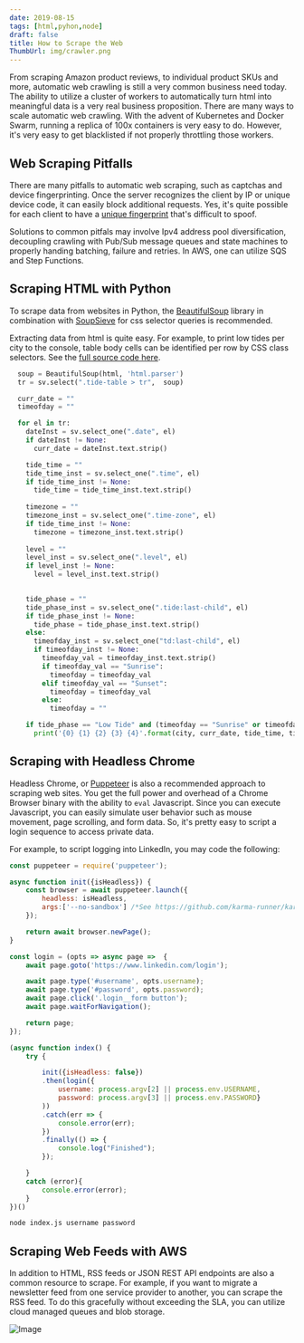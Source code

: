 ```yaml
---
date: 2019-08-15
tags: [html,pyhon,node]
draft: false
title: How to Scrape the Web
ThumbUrl: img/crawler.png
---
```


From scraping Amazon product reviews, to individual product SKUs and more, automatic web crawling is still a very common business need today. The ability to utilize a cluster of workers to automatically turn html into meaningful data is a very real business proposition. There are many ways to scale automatic web crawling. With the advent of Kubernetes and Docker Swarm, running a replica of 100x containers is very easy to do. However, it's very easy to get blacklisted if not properly throttling those workers.

## Web Scraping Pitfalls

There are many pitfalls to automatic web scraping, such as captchas and device fingerprinting. Once the server recognizes the client by IP or unique device code, it can easily block additional requests. Yes, it's quite possible for each client to have a [unique fingerprint](https://fingerprintjs.com/) that's difficult to spoof.

Solutions to common pitfals may involve Ipv4 address pool diversification, decoupling crawling with Pub/Sub message queues and state machines to properly handing batching, failure and retries. In AWS, one can utilize SQS and Step Functions.

## Scraping HTML with Python

To scrape data from websites in Python, the [BeautifulSoup](https://www.crummy.com/software/BeautifulSoup/) library in combination with [SoupSieve](https://facelessuser.github.io/soupsieve/) for css selector queries is recommended.


Extracting data from html is quite easy. For example, to print low tides per city to the console, table body cells can be identified per row by CSS class selectors. See the [full source code here](https://github.com/szahn/LowTideScraper).

```python
  soup = BeautifulSoup(html, 'html.parser')
  tr = sv.select(".tide-table > tr",  soup)

  curr_date = ""
  timeofday = ""

  for el in tr:
    dateInst = sv.select_one(".date", el)
    if dateInst != None:
      curr_date = dateInst.text.strip()

    tide_time = ""
    tide_time_inst = sv.select_one(".time", el)
    if tide_time_inst != None:
      tide_time = tide_time_inst.text.strip()
    
    timezone = ""
    timezone_inst = sv.select_one(".time-zone", el)
    if tide_time_inst != None:
      timezone = timezone_inst.text.strip()
    
    level = ""
    level_inst = sv.select_one(".level", el)
    if level_inst != None:
      level = level_inst.text.strip()
    

    tide_phase = ""
    tide_phase_inst = sv.select_one(".tide:last-child", el)
    if tide_phase_inst != None:
      tide_phase = tide_phase_inst.text.strip()
    else:
      timeofday_inst = sv.select_one("td:last-child", el)
      if timeofday_inst != None:
        timeofday_val = timeofday_inst.text.strip()
        if timeofday_val == "Sunrise":
          timeofday = timeofday_val
        elif timeofday_val == "Sunset":
          timeofday = timeofday_val
        else:
          timeofday = ""

    if tide_phase == "Low Tide" and (timeofday == "Sunrise" or timeofday == "Sunset"):
      print('{0} {1} {2} {3} {4}'.format(city, curr_date, tide_time, timezone, level))
```

## Scraping with Headless Chrome

Headless Chrome, or [Puppeteer](https://pptr.dev/) is also a recommended approach to scraping web sites. You get the full power and overhead of a Chrome Browser binary with the ability to `eval` Javascript. Since you can execute Javascript, you can easily simulate user behavior such as mouse movement, page scrolling, and form data. So, it's pretty easy to script a login sequence to access private data.

For example, to script logging into LinkedIn, you may code the following:

```js
const puppeteer = require('puppeteer');

async function init({isHeadless}) {
    const browser = await puppeteer.launch({
        headless: isHeadless,
        args:['--no-sandbox'] /*See https://github.com/karma-runner/karma-chrome-launcher/issues/158 */
    });

    return await browser.newPage();
}

const login = (opts => async page =>  {
    await page.goto('https://www.linkedin.com/login');

    await page.type('#username', opts.username);
    await page.type('#password', opts.password);
    await page.click('.login__form button');
    await page.waitForNavigation();

    return page;
});

(async function index() {
    try {

        init({isHeadless: false})
        .then(login({
            username: process.argv[2] || process.env.USERNAME, 
            password: process.argv[3] || process.env.PASSWORD}
        ))
        .catch(err => {
            console.error(err);
        })
        .finally(() => {
            console.log("Finished");
        });

    }
    catch (error){
        console.error(error);
    }
})()
```

```bash
node index.js username password
```

## Scraping Web Feeds with AWS

In addition to HTML, RSS feeds or JSON REST API endpoints are also a common resource to scrape. For example, if you want to migrate a newsletter feed from one service provider to another, you can scrape the RSS feed. To do this gracefully without exceeding the SLA, you can utilize cloud managed queues and blob storage.

![Image](/img/AWSCrawler.png)
